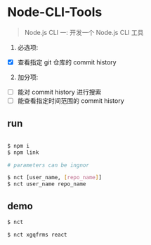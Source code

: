 # Node-CLI-Tools

> Node.js CLI 一: 开发一个 Node.js CLI 工具

1. 必选项:  
- [x] 查看指定 git 仓库的 commit history 

2. 加分项:  
- [ ] 能对 commit history 进行搜索 
- [ ] 能查看指定时间范围的 commit history

## run

```sh
    
$ npm i
$ npm link

# parameters can be ingnor

$ nct [user_name, [repo_name]]
$ nct user_name repo_name
```

## demo

```sh
$ nct

$ nct xgqfrms react

```

![]()


